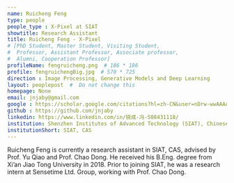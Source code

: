 ```yaml
---
name: Ruicheng Feng
type: people
people_type : X-Pixel at SIAT
showtitle: Research Assistant
title: Ruicheng Feng - X-Pixel
# [PhD Student, Master Student, Visiting Student,
#  Professor, Assistant Professor, Associate professor,
#  Alumni, Cooperation Professor]
profileName: fengruicheng.png  # 186 * 186
profile: fengruichengBig.jpg  # 570 * 725
direction : Image Processing, Generative Models and Deep Learning
layout: peoplepost  #  Do not change this
homepage: None
email: jnjaby@gmail.com
google : https://scholar.google.com/citations?hl=zh-CN&user=nDrw-wwAAAAJ
github : https://github.com/jnjaby
linkedin: https://www.linkedin.com/in/锐成-冯-508431118/
institution: Shenzhen Institutes of Advanced Technology (SIAT), Chinese Academy of Sciences (CAS)
institutionShort: SIAT, CAS
---
```


Ruicheng Feng is currently a research assistant in SIAT, CAS, advised by Prof. Yu Qiao and Prof. Chao Dong. He received his B.Eng. degree from Xi’an Jiao Tong University in 2018. Prior to joining SIAT, he was a research intern at Sensetime Ltd. Group, working with Prof. Chao Dong.

